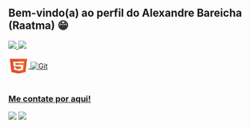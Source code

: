 ## Bem-vindo(a) ao perfil do Alexandre Bareicha (Raatma) 😁

 <div>
   <a href="https://github.com/Raatma">
   <img height="180em" src="https://github-readme-stats.vercel.app/api?username=raatma&show_icons=true&theme=synthwave&include_all_commits=true&count_private=true"/>
   <img height="180em" src="https://github-readme-stats.vercel.app/api/top-langs/?username=raatma&layout=compact&langs_count=6&theme=synthwave"/>
</div>
    
<div style="display: inline_block"><br>
  <img align="center" alt="HTML" height="30" width="40" src="https://raw.githubusercontent.com/devicons/devicon/master/icons/html5/html5-original.svg">
  <img align="center" alt="Git" height="30" width="40" src="https://cdn.jsdelivr.net/gh/devicons/devicon@latest/icons/git/git-original.svg"/>
</div>
 
<br>
 
### Me contate por aqui!
 
<div> 
  <a href = "mailto:alebareicha77@gmail.com"><img src="https://img.shields.io/badge/-Gmail-%23333?style=for-the-badge&logo=gmail&logoColor=white" target="_blank"></a>
  <a href="https://www.linkedin.com/in/alexandrebareicha" target="_blank"><img src="https://img.shields.io/badge/-LinkedIn-%230077B5?style=for-the-badge&logo=linkedin&logoColor=white" target="_blank"></a>
</div>
